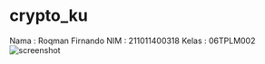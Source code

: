 # crypto_ku
Nama  : Roqman Firnando
NIM   : 211011400318
Kelas : 06TPLM002
![screenshot](https://ucarecdn.com/de97f764-a459-4f0b-b1ed-62b7899c4b84/-/preview/486x1000/)
